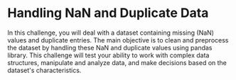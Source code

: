 # Handling NaN and Duplicate Data

In this challenge, you will deal with a dataset containing missing (NaN) values and duplicate entries. The main objective is to clean and preprocess the dataset by handling these NaN and duplicate values using pandas library. This challenge will test your ability to work with complex data structures, manipulate and analyze data, and make decisions based on the dataset's characteristics.
